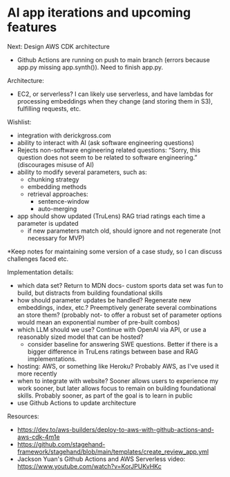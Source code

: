 AI app iterations and upcoming features
================

Next: Design AWS CDK architecture
- Github Actions are running on push to main branch (errors because app.py missing app.synth()).  Need to finish app.py.  

Architecture:
- EC2, or serverless?  I can likely use serverless, and have lambdas for processing embeddings when they change (and storing them in S3), fulfilling requests, etc.

Wishlist:
- integration with derickgross.com
- ability to interact with AI (ask software engineering questions)
- Rejects non-software engineering related questions: “Sorry, this question does not seem to be related to software engineering.” (discourages misuse of AI)
- ability to modify several parameters, such as:
    - chunking strategy
    - embedding methods
    - retrieval approaches:
        - sentence-window
        - auto-merging
- app should show updated (TruLens) RAG triad ratings each time a parameter is updated
    - if new parameters match old, should ignore and not regenerate (not necessary for MVP)

*Keep notes for maintaining some version of a case study, so I can discuss challenges faced etc.


Implementation details:
- which data set?  Return to MDN docs- custom sports data set was fun to build, but distracts from building foundational skills
- how should parameter updates be handled?  Regenerate new embeddings, index, etc.?  Preemptively generate several combinations an store them? (probably not- to offer a robust set of parameter options would mean an exponential number of pre-built combos)
- which LLM should we use?  Continue with OpenAI via API, or use a reasonably sized model that can be hosted?
    - consider baseline for answering SWE questions.  Better if there is a bigger difference in TruLens ratings between base and RAG implementations.
- hosting: AWS, or something like Heroku?  Probably AWS, as I've used it more recently
- when to integrate with website?  Sooner allows users to experience my work sooner, but later allows focus to remain on building foundational skills.  Probably sooner, as part of the goal is to learn in public
- use Github Actions to update architecture

Resources:
- https://dev.to/aws-builders/deploy-to-aws-with-github-actions-and-aws-cdk-4m1e
- https://github.com/stagehand-framework/stagehand/blob/main/templates/create_review_app.yml
- Jackson Yuan's Github Actions and AWS Serverless video: https://www.youtube.com/watch?v=KorJPUKvHKc